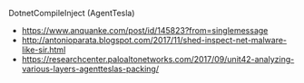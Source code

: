 DotnetCompileInject (AgentTesla)

- https://www.anquanke.com/post/id/145823?from=singlemessage
- http://antonioparata.blogspot.com/2017/11/shed-inspect-net-malware-like-sir.html
- https://researchcenter.paloaltonetworks.com/2017/09/unit42-analyzing-various-layers-agentteslas-packing/